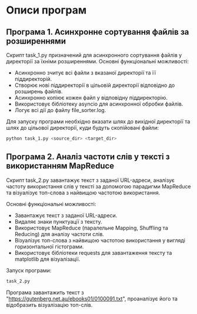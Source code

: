 # Описи програм

## Програма 1. Асинхронне сортування файлів за розширеннями

Скрипт task_1.py призначений для асинхронного сортування файлів у директорії за їхніми розширеннями. Основні функціональні можливості:

* Асинхронно зчитує всі файли з вказаної директорії та її піддиректорій.
* Створює нові піддиректорії в цільовій директорії відповідно до розширень файлів.
* Асинхронно копіює кожен файл у відповідну піддиректорію.
* Використовує бібліотеку asyncio для асинхронної обробки файлів.
* Логує всі дії до файлу file_sorter.log.

Для запуску програми необхідно вказати шлях до вихідної директорії та шлях до цільової директорії, куди будуть скопійовані файли:
```bash
python task_1.py <source_dir> <target_dir>
```

## Програма 2. Аналіз частоти слів у тексті з використанням MapReduce

Скрипт task_2.py завантажує текст з заданої URL-адреси, аналізує частоту використання слів у тексті за допомогою парадигми MapReduce та візуалізує топ-слова з найвищою частотою використання.

Основні функціональні можливості:

* Завантажує текст з заданої URL-адреси.
* Видаляє знаки пунктуації з тексту.
* Використовує MapReduce (паралельне Mapping, Shuffling та Reducing) для аналізу частоти слів.
* Візуалізує топ-слова з найвищою частотою використання у вигляді горизонтальної гістограми.
* Використовує бібліотеки requests для завантаження тексту та matplotlib для візуалізації.

Запуск програми:
```bash
task_2.py
```

Програма завантажить текст з "https://gutenberg.net.au/ebooks01/0100091.txt", проаналізує його та відобразить візуалізацію топ-слів.